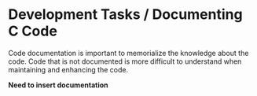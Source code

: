 # Development Tasks / Documenting C Code

Code documentation is important to memorialize the knowledge about the code.
Code that is not documented is more difficult to understand when maintaining and enhancing the code.

**Need to insert documentation**
